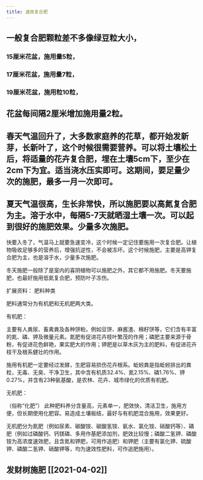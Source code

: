 ```yaml
---
title: 速效复合肥
---
```


## 一般复合肥颗粒差不多像绿豆粒大小，
### 15厘米花盆，施用量5粒，
### 17厘米花盆，施用量7粒，
### 19厘米花盆，施用粒10粒，
## 花盆每间隔2厘米增加施用量2粒。
## 春天气温回升了，大多数家庭养的花草，都开始发新芽，长新叶了，这个时候很需要营养。可以将土壤松土后，将适量的花卉复合肥，埋在土壤5cm下，至少在2cm下为宜。适当浇水压实即可。这期间，要足量少次的施肥，最多一月一次即可。
## 夏天气温很高，生长非常快，所以施肥要以高氮复合肥为主。溶于水中，每隔5-7天就晒湿土壤一次。可以起到很好的施肥效果。少量多次施肥。

快要入冬了，气温马上就要急速变冷，这个时候一定记住要施用一次复合肥。让植物吸收足够多的营养后，增强抗逆性，不会被冻坏。这个时候施肥，主要是高钾复合肥为主，也是溶于水，少量多次施肥。

冬天施肥一般除了是室内的喜阴植物可以施肥之外，其它都不用施肥。冬天要施肥，也最好施用低氮复合肥，预防叶子冻伤。



扩展资料：
肥料种类

肥料通常分为有机肥和无机肥两大类。

有机肥：

主要有人粪尿、畜禽粪及各种饼粕，例如豆饼、麻酱渣、棉籽饼等，它们含有丰富的氮、磷、钾及微量元素。氮肥有促进花卉枝叶繁茂的作用；磷肥主要来源于骨粉，有促进花色鲜艳，果实肥大的作用；钾肥是以草木灰为主的肥料，有促进花卉枝干及根系健壮的作用。

施用有机肥一定要经过发酵，生肥容易损伤花卉根系。蚯蚓粪是指蚯蚓排出的粪粒，无毒、无臭、干净卫生，其中含有机质32.4%、氮2.15%、磷1.76%、钾0.27%，并含有23种氨基酸，是农林、花卉、城市绿化的优质有机肥。

无机肥：

（俗称“化肥”） 此种肥料养分含量高，元素单一，肥效快，清洁卫生，施用方便，但长期使用化肥容。易造成土壤板结，最好与有机肥混合施用，效果更好。

无机肥分为氮肥（例如尿素、碳酸铵、碳酸氢铵、氨水、氯化铵、硝酸钙等）、磷肥（例如过磷酸钙、钙镁磷、多用作基肥添加剂，肥效比较慢；磷酸二氢钾、磷酸铵为高浓度速效肥，且含氮和钾肥，可用作追肥）和钾肥（主要有氯化钾、硫酸钾、磷酸二氢钾、硝酸钾等，均为速效性肥料，可作追肥施用）。
## 发财树施肥 [[2021-04-02]]
